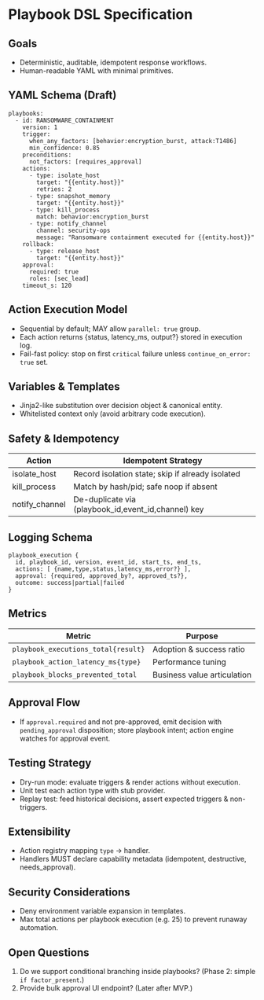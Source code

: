 # Playbook DSL Specification

## Goals
- Deterministic, auditable, idempotent response workflows.
- Human-readable YAML with minimal primitives.

## YAML Schema (Draft)
```
playbooks:
  - id: RANSOMWARE_CONTAINMENT
    version: 1
    trigger:
      when_any_factors: [behavior:encryption_burst, attack:T1486]
      min_confidence: 0.85
    preconditions:
      not_factors: [requires_approval]
    actions:
      - type: isolate_host
        target: "{{entity.host}}"
        retries: 2
      - type: snapshot_memory
        target: "{{entity.host}}"
      - type: kill_process
        match: behavior:encryption_burst
      - type: notify_channel
        channel: security-ops
        message: "Ransomware containment executed for {{entity.host}}"
    rollback:
      - type: release_host
        target: "{{entity.host}}"
    approval:
      required: true
      roles: [sec_lead]
    timeout_s: 120
```

## Action Execution Model
- Sequential by default; MAY allow `parallel: true` group.
- Each action returns {status, latency_ms, output?} stored in execution log.
- Fail-fast policy: stop on first `critical` failure unless `continue_on_error: true` set.

## Variables & Templates
- Jinja2-like substitution over decision object & canonical entity.
- Whitelisted context only (avoid arbitrary code execution).

## Safety & Idempotency
| Action | Idempotent Strategy |
|--------|---------------------|
| isolate_host | Record isolation state; skip if already isolated |
| kill_process | Match by hash/pid; safe noop if absent |
| notify_channel | De-duplicate via (playbook_id,event_id,channel) key |

## Logging Schema
```
playbook_execution {
  id, playbook_id, version, event_id, start_ts, end_ts,
  actions: [ {name,type,status,latency_ms,error?} ],
  approval: {required, approved_by?, approved_ts?},
  outcome: success|partial|failed
}
```

## Metrics
| Metric | Purpose |
|--------|---------|
| `playbook_executions_total{result}` | Adoption & success ratio |
| `playbook_action_latency_ms{type}` | Performance tuning |
| `playbook_blocks_prevented_total` | Business value articulation |

## Approval Flow
- If `approval.required` and not pre-approved, emit decision with `pending_approval` disposition; store playbook intent; action engine watches for approval event.

## Testing Strategy
- Dry-run mode: evaluate triggers & render actions without execution.
- Unit test each action type with stub provider.
- Replay test: feed historical decisions, assert expected triggers & non-triggers.

## Extensibility
- Action registry mapping `type` → handler.
- Handlers MUST declare capability metadata (idempotent, destructive, needs_approval).

## Security Considerations
- Deny environment variable expansion in templates.
- Max total actions per playbook execution (e.g. 25) to prevent runaway automation.

## Open Questions
1. Do we support conditional branching inside playbooks? (Phase 2: simple `if factor_present`.)
2. Provide bulk approval UI endpoint? (Later after MVP.)
